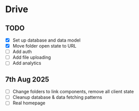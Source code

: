 # Drive

## TODO
- [x] Set up database and data model
- [x] Move folder open state to URL
- [ ] Add auth
- [ ] Add file uploading
- [ ] Add analytics

## 7th Aug 2025
- [ ] Change folders to link components, remove all client state
- [ ] Cleanup database & data fetching patterns
- [ ] Real homepage
